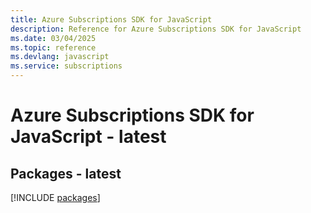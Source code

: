 ```yaml
---
title: Azure Subscriptions SDK for JavaScript
description: Reference for Azure Subscriptions SDK for JavaScript
ms.date: 03/04/2025
ms.topic: reference
ms.devlang: javascript
ms.service: subscriptions
---
```

# Azure Subscriptions SDK for JavaScript - latest
## Packages - latest
[!INCLUDE [packages](subscriptions-index.md)]